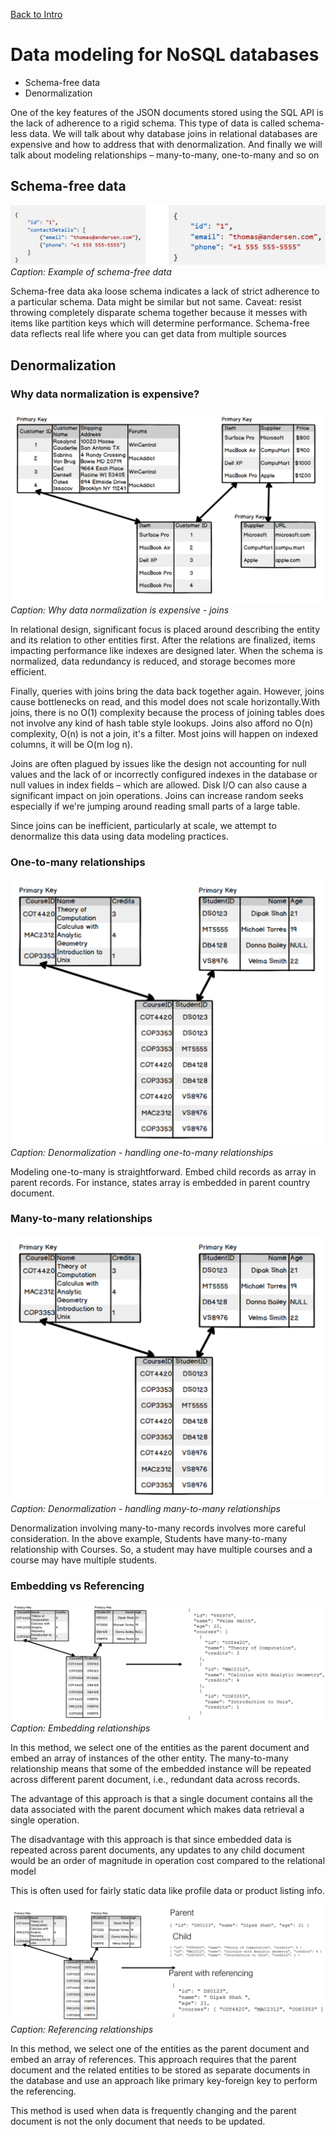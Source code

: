 [Back to Intro](intro.md)

# Data modeling for NoSQL databases

- Schema-free data
- Denormalization

One of the key features of the JSON documents stored using the SQL API is the lack of adherence to a rigid schema. This type of data is called schema-less data. 
We will talk about why database joins in relational databases are expensive and how to address that with denormalization.
And finally we will talk about modeling relationships – many-to-many, one-to-many and so on

## Schema-free data

![Example of schema-free data](/img/schema-free.png)
*Caption: Example of schema-free data*

Schema-free data aka loose schema indicates a lack of strict adherence to a particular schema. Data might be similar but not same. Caveat: resist throwing completely disparate schema together because it messes with items like partition keys which will determine performance. Schema-free data reflects real life where you can get data from multiple sources

## Denormalization

### Why data normalization is expensive?

![Why data normalization is expensive - joins](/img/Denormalization-normalization.png)
*Caption: Why data normalization is expensive - joins*

In relational design, significant focus is placed around describing the entity and its relation to other entities first. After the relations are finalized, items impacting performance like indexes are designed later. When the schema is normalized, data redundancy is reduced, and storage becomes more efficient.

Finally, queries with joins bring the data back together again. However, joins cause bottlenecks on read, and this model does not scale horizontally.With joins, there is no O(1) complexity because the process of joining tables does not involve any kind of hash table style lookups. Joins also afford no O(n) complexity, O(n) is not a join, it's a filter. Most joins will happen on indexed columns, it will be O(m log n).

Joins are often plagued by issues like the design not accounting for null values and the lack of or incorrectly configured indexes in the database or null values in index fields – which are allowed. Disk I/O can also cause a significant impact on join operations. Joins can increase random seeks especially if we're jumping around reading small parts of a large table.

Since joins can be inefficient, particularly at scale, we attempt to denormalize this data using data modeling practices.

### One-to-many relationships

![Denormalization - handling one-to-many relationships](/img/Denormalization-one-to-many.png)
*Caption: Denormalization - handling one-to-many relationships*

Modeling one-to-many is straightforward. Embed child records as array in parent records. For instance, states array is embedded in parent country document.

### Many-to-many relationships

![Denormalization - handling many-to-many relationships](/img/Denormalization-many-to-many.png)
*Caption: Denormalization - handling many-to-many relationships*

Denormalization involving many-to-many records involves more careful consideration. In the above example, Students have many-to-many relationship with Courses. So, a student may have multiple courses and a course may have multiple students.

### Embedding vs Referencing

![Embedding relationships](/img/Denormalization-embedding.png)
*Caption: Embedding relationships*

In this method, we select one of the entities as the parent document and embed an array of instances of the other entity. The many-to-many relationship means that some of the embedded instance will be repeated across different parent document, i.e., redundant data across records.

The advantage of this approach is that a single document contains all the data associated with the parent document which makes data retrieval a single operation.

The disadvantage with this approach is that since embedded data is repeated across parent documents, any updates to any child document would be an order of magnitude in operation cost compared to the relational model

This is often used for fairly static data like profile data or product listing info.

![Referencing relationships](/img/Denormalization-referencing.png)
*Caption: Referencing relationships*

In this method, we select one of the entities as the parent document and embed an array of references. This approach requires that the parent document and the related entities to be stored as separate documents in the database and use an approach like primary key-foreign key to perform the referencing.

This method is used when data is frequently changing and the parent document is not the only document that needs to be updated.